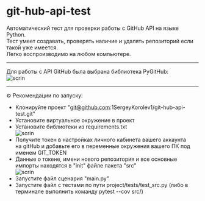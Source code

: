 # git-hub-api-test
Автоматический тест для проверки работы с GitHub API на языке Python.  
Тест умеет создавать, проверять наличие и удалять репозиторий если такой уже имеется.  
Легко воспроизводимо на любом компьютере.
___
Для работы c API GitHub была выбрана библиотека PyGitHub:  
![scrin](https://sun9-21.userapi.com/impg/_X4K6xV2grNpCvpHadUaAkyo-ezaBZYdHXTaXg/aZ99wz8qm0A.jpg?size=405x326&quality=96&sign=c97cffc253958714dc25d70b8c386c00&type=album)   
___
⚙️ Рекомендации по запуску:

- Клонируйте проект "git@github.com:1SergeyKorolev1/git-hub-api-test.git"  
- Установите виртуальное окружение в проект  
- Установите библиотеки из requirements.txt  
  ![scrin](https://sun9-30.userapi.com/impg/SIONKv_swvX7g4dIn43KUATZuXvjQKUFtb16iQ/d6lio7lbMHg.jpg?size=210x81&quality=96&sign=83926d5f63b43aaca5261ebe6ebcef6b&type=album)   
- Получите токен в настройках личного кабинета вашего аккаунта  
на gitHub и добавьте его в переменные окружения вашего ПК под именем GIT_TOKEN  
- Данные о токене, имени нового репозитория и все основные импорты находятся в "init" файле пакета "src"  
  ![scrin](https://sun9-37.userapi.com/impg/Rg0TlxY71WJmok-ZCb73rzFi5BLnQHv2rksMJw/UeHkK6VcCPs.jpg?size=728x373&quality=96&sign=7b4346b2ecc3ee32f75c6ea586425391&type=album)  
- Запустите файл сценария "main.py"  
- Запустите файл с тестами по пути project/tests/test_src.py (либо в терминале выполнить команду pytest --cov src/)
